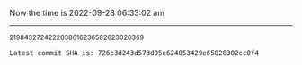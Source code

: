 Now the time is 2022-09-28 06:33:02 am

---

<small>2198432724222038616236582623020369</small>

```txt
Latest commit SHA is: 726c3d243d573d05e624053429e65828302cc0f4
```

